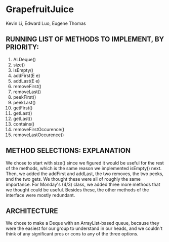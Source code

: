 # GrapefruitJuice
<p> Kevin Li, Edward Luo, Eugene Thomas </p>

<h2> RUNNING LIST OF METHODS TO IMPLEMENT, BY PRIORITY: </h2>
<ol> 
<li> ALDeque() </li>
<li> size() </li>
<li> isEmpty() </li>
<li> addFirst(E e) </li>
<li> addLast(E e) </li>
<li> removeFirst() </li>
<li> removeLast() </li>
<li> peekFirst() </li>
<li> peekLast() </li>
<li> getFirst() </li>
<li> getLast() </li>
<li> getLast() </li>
<li> contains() </li>
<li> removeFirstOccurence() </li>
<li> removeLastOccurence() </li>
</ol>

<h2> METHOD SELECTIONS: EXPLANATION </h2>
<p> We chose to start with size() since we figured it would be useful for the rest of the methods, which is the same reason we implemented isEmpty() next. Then, we added the addFirst and addLast, the two removes, the two peeks, and the two gets. We thought these were all of roughly the same importance. For Monday's (4/3) class, we added three more methods that we thought could be useful. Besides these, the other methods of the interface were mostly redundant. </p>

<h2> ARCHITECTURE</h2>
<p> We chose to make a Deque with an ArrayList-based queue, because they were the easiest for our group to understand in our heads, and we couldn't think of any significant pros or cons to any of the three options. </p>
<h2> </h2>
